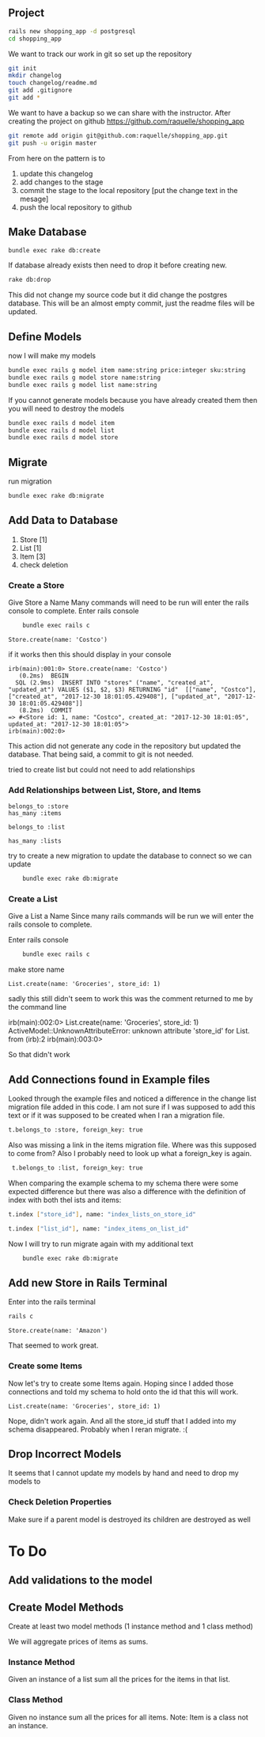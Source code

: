 ## Project

```bash 
rails new shopping_app -d postgresql
cd shopping_app
```

We want to track our work in git so set up the repository
```bash
git init
mkdir changelog
touch changelog/readme.md
git add .gitignore
git add *
```

We want to have a backup so we can share with the instructor.
After creating the project on github 
https://github.com/raquelle/shopping_app
```bash
git remote add origin git@github.com:raquelle/shopping_app.git
git push -u origin master
```
From here on the pattern is to 
1. update this changelog 
2. add changes to the stage
3. commit the stage to the local repository [put the change text in the mesage]
4. push the local repository to github


## Make Database
```bash
bundle exec rake db:create
```
If database already exists then need to drop it before creating new.

```bash
rake db:drop
```
This did not change my source code but it did change the postgres database.
This will be an almost empty commit, just the readme files will be updated.

## Define Models

now I will make my models

```bash
bundle exec rails g model item name:string price:integer sku:string
bundle exec rails g model store name:string
bundle exec rails g model list name:string
```

If you cannot generate models because you have already created them then you will need to destroy the models
```bash
bundle exec rails d model item
bundle exec rails d model list
bundle exec rails d model store
```

## Migrate

run migration

```bash
bundle exec rake db:migrate
```

## Add Data to Database

1. Store [1]
2. List [1]
3. Item [3]
4. check deletion 

### Create a Store 

Give Store a Name
Many commands will need to be run will enter the rails console to complete.
Enter rails console
```bash
    bundle exec rails c
```

```rails
Store.create(name: 'Costco')
```
if it works then this should display in your console
```rails
irb(main):001:0> Store.create(name: 'Costco')
   (0.2ms)  BEGIN
  SQL (2.9ms)  INSERT INTO "stores" ("name", "created_at", "updated_at") VALUES ($1, $2, $3) RETURNING "id"  [["name", "Costco"], ["created_at", "2017-12-30 18:01:05.429408"], ["updated_at", "2017-12-30 18:01:05.429408"]]
   (8.2ms)  COMMIT
=> #<Store id: 1, name: "Costco", created_at: "2017-12-30 18:01:05", updated_at: "2017-12-30 18:01:05">
irb(main):002:0>
```
This action did not generate any code in the repository but updated the database.
That being said, a commit to git is not needed.

tried to create list but could not need to add relationships

### Add Relationships between List, Store, and Items

```app/models/list
belongs_to :store
has_many :items
```

```app/models/item
belongs_to :list
```

```app/models/store
has_many :lists
```
try to create a new migration to update the database to connect so we can update

```bash
    bundle exec rake db:migrate
```



### Create a List
 Give a List a Name 
 Since many rails commands will be run we will enter the rails console to complete.

Enter rails console
```bash
    bundle exec rails c
```
make store name
```rails
List.create(name: 'Groceries', store_id: 1)
```
sadly this still didn't seem to work
this was the comment returned to me by the command line

irb(main):002:0> List.create(name: 'Groceries', store_id: 1)
ActiveModel::UnknownAttributeError: unknown attribute 'store_id' for List.
	from (irb):2
irb(main):003:0>

So that didn't work

## Add Connections found in Example files

Looked through the example files and noticed a difference in the change list migration file added in this code. I am not sure if I was supposed to add this text or if it was supposed to be created when I ran a migration file.

```bash
t.belongs_to :store, foreign_key: true
```

Also was missing a link in the items migration file. Where was this supposed to come from? Also I probably need to look up what a foreign_key is again.

```bash
 t.belongs_to :list, foreign_key: true
```

When comparing the example schema to my schema there were some expected difference but there was also a difference with the definition of index with both thel ists and items:

```bash
t.index ["store_id"], name: "index_lists_on_store_id"
```

```bash
t.index ["list_id"], name: "index_items_on_list_id"
```
Now I will try to run migrate again with my additional text

```bash
    bundle exec rake db:migrate
```
## Add new Store in Rails Terminal

Enter into the rails terminal

```bash
rails c
```
```rails
Store.create(name: 'Amazon')
```

That seemed to work great.

### Create some Items
Now let's try to create some Items again. Hoping since I added those connections and told my schema to hold onto the id that this will work.

```rails
List.create(name: 'Groceries', store_id: 1)
```
Nope, didn't work again. And all the store_id stuff that I added into my schema disappeared. Probably when I reran migrate. :(

## Drop Incorrect Models
It seems that I cannot update my models by hand and need to drop my models to 

### Check Deletion Properties

Make sure if a parent model is destroyed its children are destroyed as well

# To Do

## Add validations to the model

## Create Model Methods

Create at least two model methods (1 instance method and 1 class method) 

We will aggregate prices of items as sums.

### Instance Method
Given an instance of a list sum all the prices for the items in that list.

### Class Method
Given no instance sum all the prices for all items.
Note: Item is a class not an instance.